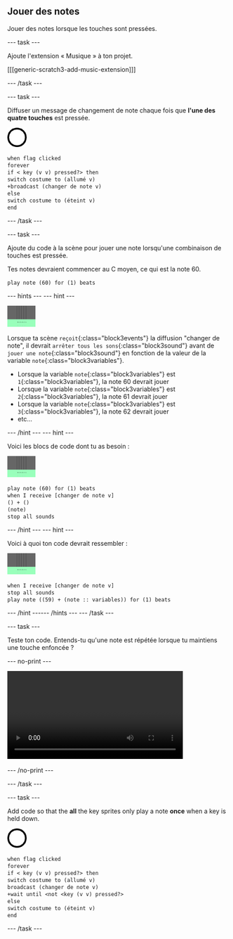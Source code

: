 ## Jouer des notes

Jouer des notes lorsque les touches sont pressées.

--- task ---

Ajoute l'extension « Musique » à ton projet.

[[[generic-scratch3-add-music-extension]]]

--- /task ---

--- task ---

Diffuser un message de changement de note chaque fois que **l'une des quatre touches** est pressée.

![sprite 1](images/1.png)

```blocks3
when flag clicked
forever
if < key (v v) pressed?> then
switch costume to (allumé v)
+broadcast (changer de note v)
else
switch costume to (éteint v)
end
```

--- /task ---

--- task ---

Ajoute du code à la scène pour jouer une note lorsqu'une combinaison de touches est pressée.

Tes notes devraient commencer au C moyen, ce qui est la note 60.

```blocks3
play note (60) for (1) beats
```

--- hints ---
 --- hint ---

![1 sprite](images/stage.png)

Lorsque ta scène `reçoit`{:class="block3events"} la diffusion "changer de note", il devrait `arrêter tous les sons`{:class="block3sound"} avant de `jouer une note`{:class="block3sound"} en fonction de la valeur de la variable `note`{:class="block3variables"}.

+ Lorsque la variable `note`{:class="block3variables"} est `1`{:class="block3variables"}, la note 60 devrait jouer
+ Lorsque la variable `note`{:class="block3variables"} est `2`{:class="block3variables"}, la note 61 devrait jouer
+ Lorsque la variable `note`{:class="block3variables"} est `3`{:class="block3variables"}, la note 62 devrait jouer
+ etc...

--- /hint --- --- hint ---

Voici les blocs de code dont tu as besoin :

![scène](images/stage.png)

```blocks3
play note (60) for (1) beats
when I receive [changer de note v]
() + ()
(note)
stop all sounds
```

--- /hint --- --- hint ---

Voici à quoi ton code devrait ressembler :

![scène](images/stage.png)

```blocks3
when I receive [changer de note v]
stop all sounds
play note ((59) + (note :: variables)) for (1) beats
```

--- /hint ------ /hints --- --- /task ---

--- task ---

Teste ton code. Entends-tu qu'une note est répétée lorsque tu maintiens une touche enfoncée ?

--- no-print ---

<video width="400" controls>
  <source src="images/play-note-bug.mp4" type="video/mp4">
  Ton navigateur ne supporte pas la vidéo HTML5.
</video>

--- /no-print ---

--- /task ---

--- task ---

Add code so that the **all** the key sprites only play a note **once** when a key is held down.

![1 sprite](images/1.png)

```blocks3
when flag clicked
forever
if < key (v v) pressed?> then
switch costume to (allumé v)
broadcast (changer de note v)
+wait until <not <key (v v) pressed?>
else
switch costume to (éteint v)
end
```

--- /task ---